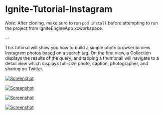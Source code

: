 # Ignite-Tutorial-Instagram

*Note:* After cloning, make sure to run ```pod install``` before attempting to run the project from IgniteEngineApp.xcworkspace.

--

This tutorial will show you how to build a simple photo browser to view Instagram photos based on a search tag. On the first view, a Collection displays the results of the query, and tapping a thumbnail will navigate to a detail view which displays full-size photo, caption, photographer, and sharing on Twitter.

[![Screenshot](https://ignite.apigee.com/views/tutorials/instagram/screenshots/instagram_0.png)](https://ignite.apigee.com/#/tutorials/instagram)

[![Screenshot](https://ignite.apigee.com/views/tutorials/instagram/screenshots/instagram_1.png)](https://ignite.apigee.com/#/tutorials/instagram)

[![Screenshot](https://ignite.apigee.com/views/tutorials/instagram/screenshots/instagram_2.png)](https://ignite.apigee.com/#/tutorials/instagram)

[![Screenshot](https://ignite.apigee.com/views/tutorials/instagram/screenshots/instagram_3.png)](https://ignite.apigee.com/#/tutorials/instagram)